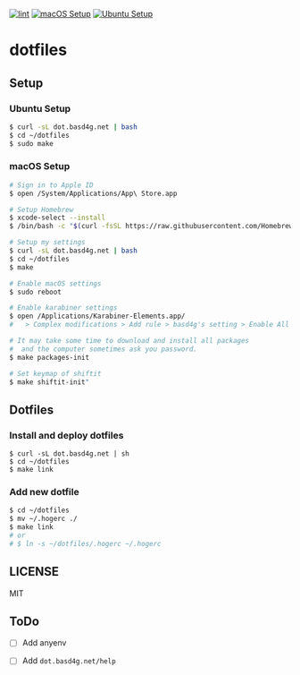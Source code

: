 [![lint](https://github.com/basd4g/dotfiles/workflows/lint/badge.svg)](https://github.com/basd4g/dotfiles/actions?query=workflow%3Alint)
[![macOS Setup](https://github.com/basd4g/dotfiles/workflows/macOS%20Setup/badge.svg)](https://github.com/basd4g/dotfiles/actions?query=workflow%3A%22macOS+Setup%22)
[![Ubuntu Setup](https://github.com/basd4g/dotfiles/workflows/Ubuntu%20Setup/badge.svg)](https://github.com/basd4g/dotfiles/actions?query=workflow%3A%22Ubuntu+Setup%22)

# dotfiles

## Setup

### Ubuntu Setup

```sh
$ curl -sL dot.basd4g.net | bash
$ cd ~/dotfiles
$ sudo make
```

### macOS Setup

```sh
# Sign in to Apple ID
$ open /System/Applications/App\ Store.app

# Setup Homebrew
$ xcode-select --install
$ /bin/bash -c "$(curl -fsSL https://raw.githubusercontent.com/Homebrew/install/master/install.sh)"

# Setup my settings
$ curl -sL dot.basd4g.net | bash
$ cd ~/dotfiles
$ make

# Enable macOS settings
$ sudo reboot

# Enable karabiner settings
$ open /Applications/Karabiner-Elements.app/
#   > Complex modifications > Add rule > basd4g's setting > Enable All

# It may take some time to download and install all packages
#  and the computer sometimes ask you password.
$ make packages-init

# Set keymap of shiftit
$ make shiftit-init"
```

## Dotfiles

### Install and deploy dotfiles

```
$ curl -sL dot.basd4g.net | sh
$ cd ~/dotfiles
$ make link
```

### Add new dotfile

```sh
$ cd ~/dotfiles
$ mv ~/.hogerc ./
$ make link
# or
# $ ln -s ~/dotfiles/.hogerc ~/.hogerc
```

## LICENSE

MIT

## ToDo

- [ ] Add anyenv
- [ ] Add `dot.basd4g.net/help`


